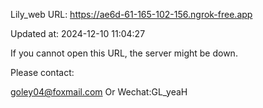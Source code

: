 Lily_web URL: https://ae6d-61-165-102-156.ngrok-free.app

Updated at: 2024-12-10 11:04:27

If you cannot open this URL, the server might be down.

Please contact: 

goley04@foxmail.com Or Wechat:GL_yeaH